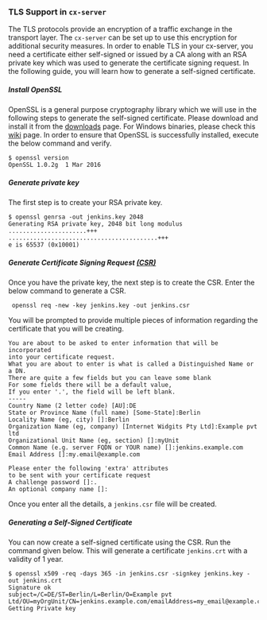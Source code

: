 ### TLS Support in `cx-server`

The TLS protocols provide an encryption of a traffic exchange in the transport layer.
The `cx-server` can be set up to use this encryption for additional security measures.
In order to enable TLS in your cx-server, you need a certificate either self-signed or issued by a CA along with an RSA private key which was used to generate the certificate signing request.
In the following guide, you will learn how to generate a self-signed certificate.

##### Install OpenSSL
OpenSSL is a general purpose cryptography library which we will use in the following steps to generate the self-signed certificate.
Please download and install it from the [downloads](https://www.openssl.org/source/) page. For Windows binaries, please check this [wiki](https://wiki.openssl.org/index.php/Binaries) page.
In order to ensure that OpenSSL is successfully installed, execute the below command and verify.

```
$ openssl version
OpenSSL 1.0.2g  1 Mar 2016
```

##### Generate private key
The first step is to create your RSA private key.
```
$ openssl genrsa -out jenkins.key 2048
Generating RSA private key, 2048 bit long modulus
......................+++
..........................................+++
e is 65537 (0x10001)
```
##### Generate Certificate Signing Request [(CSR)](https://en.wikipedia.org/wiki/Certificate_signing_request)
Once you have the private key, the next step is to create the CSR. Enter the below command to generate a CSR.
```
 openssl req -new -key jenkins.key -out jenkins.csr
```
You will be prompted to provide multiple pieces of information regarding the certificate that you will be creating.

```
You are about to be asked to enter information that will be incorporated
into your certificate request.
What you are about to enter is what is called a Distinguished Name or a DN.
There are quite a few fields but you can leave some blank
For some fields there will be a default value,
If you enter '.', the field will be left blank.
-----
Country Name (2 letter code) [AU]:DE
State or Province Name (full name) [Some-State]:Berlin
Locality Name (eg, city) []:Berlin
Organization Name (eg, company) [Internet Widgits Pty Ltd]:Example pvt ltd
Organizational Unit Name (eg, section) []:myUnit
Common Name (e.g. server FQDN or YOUR name) []:jenkins.example.com
Email Address []:my.email@example.com

Please enter the following 'extra' attributes
to be sent with your certificate request
A challenge password []:.
An optional company name []:
```
Once you enter all the details, a `jenkins.csr` file will be created.

##### Generating a Self-Signed Certificate
You can now create a self-signed certificate using the CSR. Run the command given below. This will generate a certificate `jenkins.crt` with a validity of 1 year.

```
$ openssl x509 -req -days 365 -in jenkins.csr -signkey jenkins.key -out jenkins.crt
Signature ok
subject=/C=DE/ST=Berlin/L=Berlin/O=Example pvt Ltd/OU=myOrgUnit/CN=jenkins.example.com/emailAddress=my_email@example.com
Getting Private key
```
